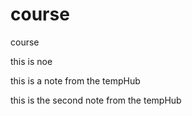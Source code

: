 # course
course

this is noe

this is a note from the tempHub

this is the second note from the tempHub
